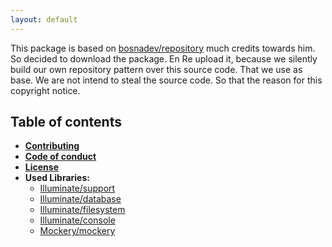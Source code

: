 ```yaml
---
layout: default
---
```


This package is based on [bosnadev/repository](https://github.com/bosnadev/repository) much credits towards him. So decided to download the package. En Re upload it, 
because we silently build our own repository pattern over this source code. That we use as base. We are not intend to steal the source code. So that the reason 
for this copyright notice.

## Table of contents 

- **[Contributing](CONTRIBUTING)**
- **[Code of conduct](CODE-OF_CONDUCT)**
- **[License](license)**
- **Used Libraries:** 
  - [Illuminate/support]()
  - [Illuminate/database]() 
  - [Illuminate/filesystem]()
  - [Illuminate/console]() 
  - [Mockery/mockery]()